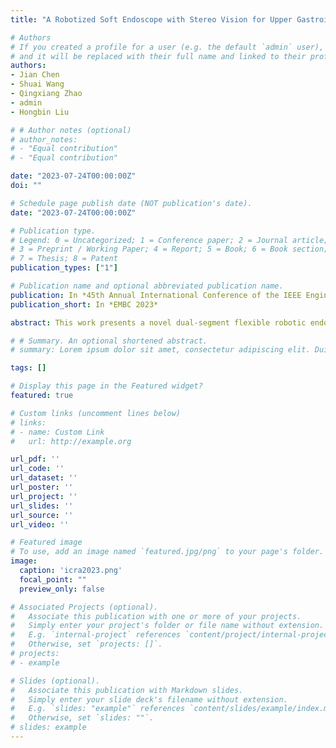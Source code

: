```yaml
---
title: "A Robotized Soft Endoscope with Stereo Vision for Upper Gastrointestinal Endoscopic Submucosal Dissection (ESD)"

# Authors
# If you created a profile for a user (e.g. the default `admin` user), write the username (folder name) here 
# and it will be replaced with their full name and linked to their profile.
authors:
- Jian Chen 
- Shuai Wang
- Qingxiang Zhao
- admin
- Hongbin Liu

# # Author notes (optional)
# author_notes:
# - "Equal contribution"
# - "Equal contribution"

date: "2023-07-24T00:00:00Z"
doi: ""

# Schedule page publish date (NOT publication's date).
date: "2023-07-24T00:00:00Z"

# Publication type.
# Legend: 0 = Uncategorized; 1 = Conference paper; 2 = Journal article;
# 3 = Preprint / Working Paper; 4 = Report; 5 = Book; 6 = Book section;
# 7 = Thesis; 8 = Patent
publication_types: ["1"]

# Publication name and optional abbreviated publication name.
publication: In *45th Annual International Conference of the IEEE Engineering in Medicine and Biology Society*
publication_short: In *EMBC 2023*

abstract: This work presents a novel dual-segment flexible robotic endoscope designed to enhance reachability and dexterity during ESD surgery. The proposed system is capable of executing multi-angle cutting operations at a small angle relative to the lesion surface, allowing for efficient en-bloc resection. Additionally, the system incorporates two calibrated RGB cameras and a depth estimation algorithm to provide detailed 3D information of the tumour, which is used to guide the control framework. A stereo visual servoing controller is also implemented to improve path-following performance during surgery. Experiments results indicate that the proposed system improves motion stability and precision. The root means square error (RMSE) of circle path following is 1.1991mm with a maximum of 1.4751mm. Ex-vivo testing demonstrates its significant potential for use in endoscopic surgery.

# # Summary. An optional shortened abstract.
# summary: Lorem ipsum dolor sit amet, consectetur adipiscing elit. Duis posuere tellus ac convallis placerat. Proin tincidunt magna sed ex sollicitudin condimentum.

tags: []

# Display this page in the Featured widget?
featured: true

# Custom links (uncomment lines below)
# links:
# - name: Custom Link
#   url: http://example.org

url_pdf: ''
url_code: ''
url_dataset: ''
url_poster: ''
url_project: ''
url_slides: ''
url_source: ''
url_video: ''

# Featured image
# To use, add an image named `featured.jpg/png` to your page's folder. 
image:
  caption: 'icra2023.png'
  focal_point: ""
  preview_only: false

# Associated Projects (optional).
#   Associate this publication with one or more of your projects.
#   Simply enter your project's folder or file name without extension.
#   E.g. `internal-project` references `content/project/internal-project/index.md`.
#   Otherwise, set `projects: []`.
# projects:
# - example

# Slides (optional).
#   Associate this publication with Markdown slides.
#   Simply enter your slide deck's filename without extension.
#   E.g. `slides: "example"` references `content/slides/example/index.md`.
#   Otherwise, set `slides: ""`.
# slides: example
---
```

